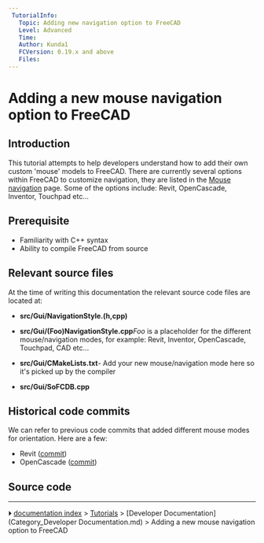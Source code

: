 ```yaml
---
 TutorialInfo:
   Topic: Adding new navigation option to FreeCAD
   Level: Advanced
   Time: 
   Author: Kunda1
   FCVersion: 0.19.x and above
   Files: 
---
```


# Adding a new mouse navigation option to FreeCAD






## Introduction

This tutorial attempts to help developers understand how to add their own custom \'mouse\' models to FreeCAD. There are currently several options within FreeCAD to customize navigation, they are listed in the [Mouse navigation](Mouse_navigation.md) page. Some of the options include: Revit, OpenCascade, Inventor, Touchpad etc\...

## Prerequisite

-   Familiarity with C++ syntax
-   Ability to compile FreeCAD from source

## Relevant source files 

At the time of writing this documentation the relevant source code files are located at:

-    **src/Gui/NavigationStyle.(h,cpp)**
    

-    **src/Gui/(Foo)NavigationStyle.cpp***Foo* is a placeholder for the different mouse/navigation modes, for example: Revit, Inventor, OpenCascade, Touchpad, CAD etc\...

-    **src/Gui/CMakeLists.txt**\- Add your new mouse/navigation mode here so it\'s picked up by the compiler

-    **src/Gui/SoFCDB.cpp**
    

## Historical code commits 

We can refer to previous code commits that added different mouse modes for orientation. Here are a few:

-   Revit ([commit](https://github.com/FreeCAD/FreeCAD/commit/c397aee9ed3efcb2e33fa719313c98cc4867cf32))
-   OpenCascade ([commit](https://github.com/FreeCAD/FreeCAD/commit/be70bad701cb881f169b15aebb50e12a22828fbd))

## Source code



---
⏵ [documentation index](../README.md) > [Tutorials](Category_Tutorials.md) > [Developer Documentation](Category_Developer Documentation.md) > Adding a new mouse navigation option to FreeCAD
